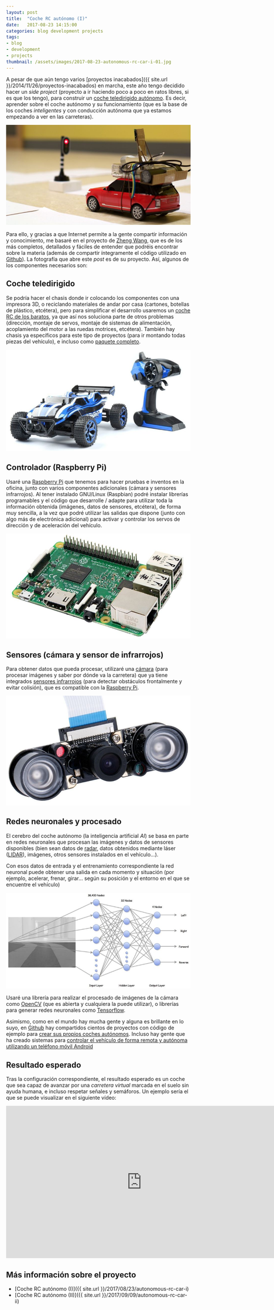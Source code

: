 ```yaml
---
layout: post
title:  "Coche RC autónomo (I)"
date:   2017-08-23 14:15:00
categories: blog development projects
tags:
- blog
- development
- projects
thumbnail: /assets/images/2017-08-23-autonomous-rc-car-i-01.jpg
---
```


A pesar de que aún tengo varios [proyectos inacabados]({{ site.url }}/2014/11/26/proyectos-inacabados) en marcha, este año tengo decidido hacer un _side project_ (proyecto a ir haciendo poco a poco en ratos libres, si es que los tengo), para construir un [coche teledirigido autónomo](http://amzn.to/2veFVdV). Es decir, aprender sobre el coche autónomo y su funcionamiento (que es la base de los coches _inteligentes_ y con conducción autónoma que ya estamos empezando a ver en las carreteras).

![Autonomous RC Car](/assets/images/2017-08-23-autonomous-rc-car-i-01.jpg)

Para ello, y gracias a que Internet permite a la gente compartir información y conocimiento, me basaré en el proyecto de [Zheng Wang](https://github.com/hamuchiwa/AutoRCCar), que es de los más completos, detallados y fáciles de entender que podréis encontrar sobre la materia (además de compartir íntegramente el código utilizado en [Github](https://github.com/hamuchiwa/AutoRCCar)). La fotografía que abre este _post_ es de su proyecto. Así, algunos de los componentes necesarios son:

## Coche teledirigido

Se podría hacer el chasis donde ir colocando los componentes con una impresora 3D, o reciclando materiales de andar por casa (cartones, botellas de plástico, etcétera), pero para simplificar el desarrollo usaremos un [coche RC de los baratos](http://amzn.to/2veFVdV), ya que así nos soluciona parte de otros problemas (dirección, montaje de servos, montaje de sistemas de alimentación, acoplamiento del motor a las ruedas motrices, etcétera). También hay chasis ya específicos para este tipo de proyectos (para ir montando todas piezas del vehículo), e incluso como [paquete completo](http://amzn.to/2vnIJEs).

[![Coche teledirigido](/assets/images/2017-08-23-autonomous-rc-car-i-02.jpg)](http://amzn.to/2veFVdV)

## Controlador (Raspberry Pi)

Usaré una [Raspberry Pi](http://amzn.to/2wmTn2S) que tenemos para hacer pruebas e inventos en la oficina, junto con varios componentes adicionales (cámara y sensores infrarrojos). Al tener instalado GNU/Linux (Raspbian) podré instalar librerías programables y el código que desarrolle / adapte para utilizar toda la información obtenida (imágenes, datos de sensores, etcétera), de forma muy sencilla, a la vez que podré utilizar las salidas que dispone (junto con algo más de electrónica adicional) para activar y controlar los servos de dirección y de aceleración del vehículo.

[![Raspberry Pi](/assets/images/2015-02-15-proyecto-sonda-v.jpg)](http://amzn.to/2wmTn2S)

## Sensores (cámara y sensor de infrarrojos)

Para obtener datos que pueda procesar, utilizaré una [cámara](http://amzn.to/2v5dt1P) (para procesar imágenes y saber por dónde va la carretera) que ya tiene integrados [sensores infrarrojos](http://amzn.to/2v5dt1P) (para detectar obstáculos frontalmente y evitar colisión), que es compatible con la [Raspberry Pi](http://amzn.to/2wmTn2S).

[![Sensores: Cámara y sensor infrarrojos](/assets/images/2017-08-23-autonomous-rc-car-i-04.jpg)](http://amzn.to/2v5dt1P)

## Redes neuronales y procesado

El cerebro del coche autónomo (la inteligencia artificial _AI_) se basa en parte en redes neuronales que procesan las imágenes y datos de sensores disponibles (bien sean datos de [radar](https://blog.nxp.com/automotive/radar-camera-and-lidar-for-autonomous-cars), datos obtenidos mediante láser ([LIDAR](https://www.nytimes.com/2017/05/25/automobiles/wheels/lidar-self-driving-cars.html)), imágenes, otros sensores instalados en el vehículo...). 

Con esos datos de entrada y el entrenamiento correspondiente la red neuronal puede obtener una salida en cada momento y situación (por ejemplo, acelerar, frenar, girar... según su posición y el entorno en el que se encuentre el vehículo)

![Red neuronal](/assets/images/2017-08-23-autonomous-rc-car-i-03.jpg)

Usaré una librería para realizar el procesado de imágenes de la cámara como [OpenCV](http://opencv.org) (que es abierta y cualquiera la puede utilizar), o librerías para generar redes neuronales como [Tensorflow](https://www.tensorflow.org/). 

Asimismo, como en el mundo hay mucha gente y alguna es brillante en lo suyo, en [Github](https://github.com/search?q=rc+car+raspberry) hay compartidos cientos de proyectos con código de ejemplo para [crear sus propios coches autónomos](https://github.com/hamuchiwa/AutoRCCar). Incluso hay gente que ha creado sistemas para [controlar el vehículo de forma remota y autónoma utilizando un teléfono móvil Android](http://blog.davidsingleton.org/nnrccar/)

## Resultado esperado

Tras la configuración correspondiente, el resultado esperado es un coche que sea capaz de avanzar por una _carretera virtual_ marcada en el suelo sin ayuda humana, e incluso respetar señales y semáforos. Un ejemplo sería el que se puede visualizar en el siguiente vídeo:

<iframe width="740" height="416" src="https://www.youtube.com/embed/BBwEF6WBUQs" frameborder="0" allowfullscreen></iframe>


## Más información sobre el proyecto

* [Coche RC autónomo (I)]({{ site.url }}/2017/08/23/autonomous-rc-car-i)
* [Coche RC autónomo (II)]({{ site.url }}/2017/09/09/autonomous-rc-car-ii)
